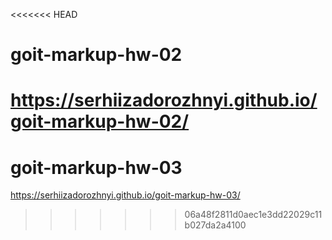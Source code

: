 <<<<<<< HEAD
# goit-markup-hw-02

https://serhiizadorozhnyi.github.io/goit-markup-hw-02/
=======
# goit-markup-hw-03

https://serhiizadorozhnyi.github.io/goit-markup-hw-03/
>>>>>>> 06a48f2811d0aec1e3dd22029c11b027da2a4100
